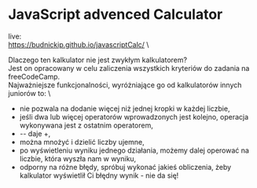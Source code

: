 # JavaScript advenced Calculator

live:\
https://budnickip.github.io/javascriptCalc/ \

Dlaczego ten kalkulator nie jest zwykłym kalkulatorem?\
Jest on opracowany w celu zaliczenia wszystkich kryteriów do zadania na freeCodeCamp.\
Najważniejsze funkcjonalności, wyróżniające go od kalkulatorów innych juniorów to: \
- nie pozwala na dodanie więcej niż jednej kropki w każdej liczbie,
- jeśli dwa lub więcej operatorów wprowadzonych jest kolejno, operacja wykonywana jest z ostatnim operatorem,
- -- daje +,
- można mnożyć i dzielić liczby ujemne,
- po wyświetleniu wyniku jednego działania, możemy dalej operować na liczbie, która wyszła nam w wyniku,
- odporny na różne błędy, spróbuj wykonać jakieś obliczenia, żeby kalkulator wyświetlił Ci błędny wynik - nie da się!